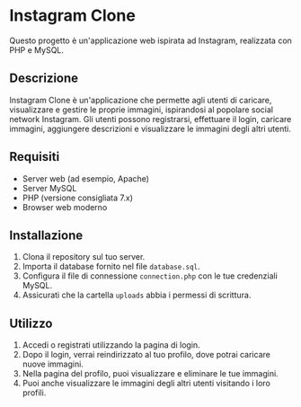 # Instagram Clone

Questo progetto è un'applicazione web ispirata ad Instagram, realizzata con PHP e MySQL.

## Descrizione

Instagram Clone è un'applicazione che permette agli utenti di caricare, visualizzare e gestire le proprie immagini, ispirandosi al popolare social network Instagram. Gli utenti possono registrarsi, effettuare il login, caricare immagini, aggiungere descrizioni e visualizzare le immagini degli altri utenti.

## Requisiti

- Server web (ad esempio, Apache)
- Server MySQL
- PHP (versione consigliata 7.x)
- Browser web moderno

## Installazione

1. Clona il repository sul tuo server.
2. Importa il database fornito nel file `database.sql`.
3. Configura il file di connessione `connection.php` con le tue credenziali MySQL.
4. Assicurati che la cartella `uploads` abbia i permessi di scrittura.

## Utilizzo

1. Accedi o registrati utilizzando la pagina di login.
2. Dopo il login, verrai reindirizzato al tuo profilo, dove potrai caricare nuove immagini.
3. Nella pagina del profilo, puoi visualizzare e eliminare le tue immagini.
4. Puoi anche visualizzare le immagini degli altri utenti visitando i loro profili.


